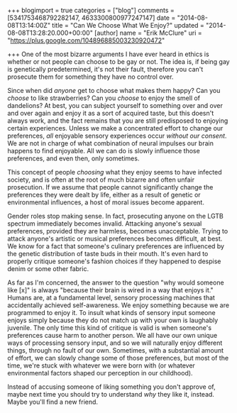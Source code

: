 +++
blogimport = true
categories = ["blog"]
comments = [5341753468792282147, 4633300800977247147]
date = "2014-08-08T13:14:00Z"
title = "Can We Choose What We Enjoy?"
updated = "2014-08-08T13:28:20.000+00:00"
[author]
name = "Erik McClure"
uri = "https://plus.google.com/104896885003230920472"

+++
One of the most bizarre arguments I have ever heard in ethics is whether or not people can choose to be gay or not. The idea is, if being gay is genetically predetermined, it's not their fault, therefore you can't prosecute them for something they have no control over.

Since when did *anyone* get to choose what makes them happy? Can you *choose* to like strawberries? Can you *choose* to enjoy the smell of dandelions? At best, you can subject yourself to something over and over and over again and enjoy it as a sort of acquired taste, but this doesn't always work, and the fact remains that you are still predisposed to enjoying certain experiences. Unless we make a concentrated effort to change our preferences, *all* enjoyable sensory experiences occur *without our consent*. We are not in charge of what combination of neural impulses our brain happens to find enjoyable. All we can do is slowly influence those preferences, and even then, only sometimes.

This concept of people *choosing* what they enjoy seems to have infected society, and is often at the root of much bizarre and often unfair prosecution. If we assume that people cannot significantly change the preferences they were dealt by life, either as a result of genetic or environmental influences, a host of moral issues become apparent.

Gender roles stop making sense. In fact, prosecuting anyone on the LGTB spectrum immediately becomes invalid. Attacking anyone's sexual preferences, provided they are harmless, becomes unacceptable. Trying to attack anyone's artistic or musical preferences becomes difficult, at best. We know for a fact that someone's culinary preferences are influenced by the genetic distribution of taste buds in their mouth. It's even hard to properly critique someone's fashion choices if they happened to despise denim or some other fabric.

As far as I'm concerned, the answer to the question "why would someone like [x]" is always "because their brain is wired in a way that enjoys it." Humans are, at a fundamental level, sensory processing machines that accidentally achieved self-awareness. We enjoy something because we are programmed to enjoy it. To insult what kinds of sensory input someone enjoys simply because they do not match up with your own is laughably juvenile. The only time this kind of critique is valid is when someone's preferences cause harm to another person. We all have our own unique ways of processing sensory input, and so we will naturally enjoy different things, through no fault of our own. Sometimes, with a substantial amount of effort, we can slowly change some of those preferences, but most of the time, we're stuck with whatever we were born with (or whatever environmental factors shaped our perception in our childhood).

Instead of accusing someone of liking something you don't approve of, maybe next time you should try to understand *why* they like it, instead. Maybe you'll find a new friend.
